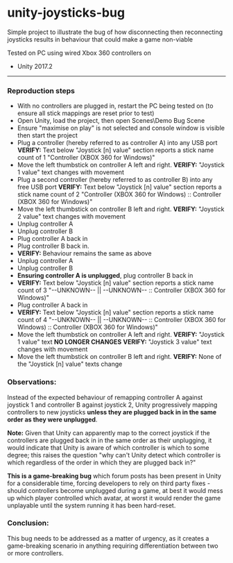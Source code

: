 # unity-joysticks-bug

Simple project to illustrate the bug of how disconnecting then reconnecting joysticks results in behaviour that could make a game non-viable

Tested on PC using wired Xbox 360 controllers on
- Unity 2017.2

-------------------------

### Reproduction steps

- With no controllers are plugged in, restart the PC being tested on (to ensure all stick mappings are reset prior to test)
- Open Unity, load the project, then open Scenes\Demo Bug Scene
- Ensure "maximise on play" is not selected and console window is visible then start the project
- Plug a controller (hereby referred to as controller A) into any USB port
**VERIFY:** Text below "Joystick [n] value" section reports a stick name count of 1 "Controller (XBOX 360 for Windows)"
- Move the left thumbstick on controller A left and right. 
**VERIFY:** "Joystick 1 value" text changes with movement
- Plug a second controller (hereby referred to as controller B) into any free USB port
**VERIFY:** Text below "Joystick [n] value" section reports a stick name count of 2 "Controller (XBOX 360 for Windows) :: Controller (XBOX 360 for Windows)"
- Move the left thumbstick on controller B left and right. 
**VERIFY:** "Joystick 2 value" text changes with movement
- Unplug controller A
- Unplug controller B
- Plug controller A back in
- Plug controller B back in.
- **VERIFY:** Behaviour remains the same as above
- Unplug controller A
- Unplug controller B
- **Ensuring controller A is unplugged**, plug controller B back in
- **VERIFY:**  Text below "Joystick [n] value" section reports a stick name count of 3 "--UNKNOWN-- || --UNKNOWN-- :: Controller (XBOX 360 for Windows)"
- Plug controller A back in
- **VERIFY:**  Text below "Joystick [n] value" section reports a stick name count of 4 "--UNKNOWN-- || --UNKNOWN-- :: Controller (XBOX 360 for Windows) :: Controller (XBOX 360 for Windows)"
- Move the left thumbstick on controller A left and right. 
**VERIFY:** "Joystick 1 value" text **NO LONGER CHANGES**
**VERIFY:** "Joystick 3 value" text changes with movement
- Move the left thumbstick on controller B left and right.
**VERIFY:** None of the "Joystick [n] value" texts change

### Observations:
Instead of the expected behaviour of remapping controller A against joystick 1 and controller B against joystick 2, Unity progressively mapping controllers to new joysticks **unless they are plugged back in in the same order as they were unplugged**.

**Note:** Given that Unity can apparently map to the correct joystick if the controllers are plugged back in in the same order as their unplugging, it would indicate that Unity is aware of which controller is which to some degree; this raises the question "why can't Unity detect which controller is which regardless of the order in which they are plugged back in?"

**This is a game-breaking bug** which forum posts has been present in Unity for a considerable time, forcing developers to rely on third party fixes - should controllers become unplugged during a game, at best it would mess up which player controlled which avatar, at worst it would render the game unplayable until the system running it has been hard-reset.

### Conclusion:
This bug needs to be addressed as a matter of urgency, as it creates a game-breaking scenario in anything requiring differentiation between two or more controllers.